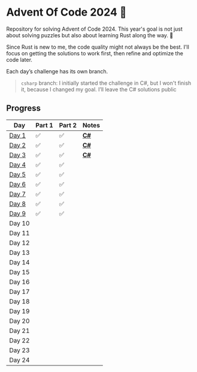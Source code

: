 # Advent Of Code 2024 🎄

Repository for solving Advent of Code 2024. This year's goal is not just about solving puzzles but also about learning Rust along the way. 🚀

Since Rust is new to me, the code quality might not always be the best. I'll focus on getting the solutions to work first, then refine and optimize the code later.

Each day’s challenge has its own branch.

> `csharp` branch: I initially started the challenge in C#, but I won't finish it, because I changed my goal. I’ll leave the C# solutions public

## Progress

| Day                                                            | Part 1 | Part 2 | Notes                                                                  |
| -------------------------------------------------------------- | ------ | ------ | ---------------------------------------------------------------------- |
| [Day 1](https://github.com/Gilbike/AdventOfCode2024/tree/day1) | ✅     | ✅     | [**C#**](https://github.com/Gilbike/AdventOfCode2024/tree/csharp/Day1) |
| [Day 2](https://github.com/Gilbike/AdventOfCode2024/tree/day2) | ✅     | ✅     | [**C#**](https://github.com/Gilbike/AdventOfCode2024/tree/csharp/Day2) |
| [Day 3](https://github.com/Gilbike/AdventOfCode2024/tree/day3) | ✅     | ✅     | [**C#**](https://github.com/Gilbike/AdventOfCode2024/tree/csharp/Day3) |
| [Day 4](https://github.com/Gilbike/AdventOfCode2024/tree/day4) | ✅     | ✅     |                                                                        |
| [Day 5](https://github.com/Gilbike/AdventOfCode2024/tree/day5) | ✅     | ✅     |                                                                        |
| [Day 6](https://github.com/Gilbike/AdventOfCode2024/tree/day6) | ✅     | ✅     |                                                                        |
| [Day 7](https://github.com/Gilbike/AdventOfCode2024/tree/day7) | ✅     | ✅     |                                                                        |
| [Day 8](https://github.com/Gilbike/AdventOfCode2024/tree/day8) | ✅     | ✅     |                                                                        |
| [Day 9](https://github.com/Gilbike/AdventOfCode2024/tree/day9) | ✅     | ✅     |                                                                        |
| Day 10                                                         |        |        |                                                                        |
| Day 11                                                         |        |        |                                                                        |
| Day 12                                                         |        |        |                                                                        |
| Day 13                                                         |        |        |                                                                        |
| Day 14                                                         |        |        |                                                                        |
| Day 15                                                         |        |        |                                                                        |
| Day 16                                                         |        |        |                                                                        |
| Day 17                                                         |        |        |                                                                        |
| Day 18                                                         |        |        |                                                                        |
| Day 19                                                         |        |        |                                                                        |
| Day 20                                                         |        |        |                                                                        |
| Day 21                                                         |        |        |                                                                        |
| Day 22                                                         |        |        |                                                                        |
| Day 23                                                         |        |        |                                                                        |
| Day 24                                                         |        |        |                                                                        |
